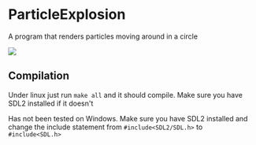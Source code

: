 # ParticleExplosion

A program that renders particles moving around in a circle

![](https://media.giphy.com/media/qADEBWL5hwAKT4y7KN/giphy.gif)

## Compilation 

Under linux just run ```make all``` and it should compile. Make sure you have SDL2 installed if it doesn't


Has not been tested on Windows. Make sure you have SDL2 installed and change the include statement from ```#include<SDL2/SDL.h>``` to ```#include<SDL.h>```
